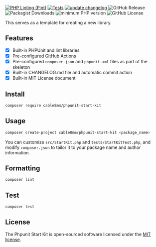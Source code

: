 [![PHP Linting (Pint)](https://github.com/cable8mm/phpunit-start-kit/actions/workflows/coding-style-php.yml/badge.svg)](https://github.com/cable8mm/phpunit-start-kit/actions/workflows/coding-style-php.yml)
[![Tests](https://github.com/cable8mm/phpunit-start-kit/actions/workflows/tests.yml/badge.svg)](https://github.com/cable8mm/phpunit-start-kit/actions/workflows/tests.yml)
[![update changelog](https://github.com/cable8mm/phpunit-start-kit/actions/workflows/update-changelog.yml/badge.svg)](https://github.com/cable8mm/phpunit-start-kit/actions/workflows/update-changelog.yml)
![GitHub Release](https://img.shields.io/github/v/release/cable8mm/phpunit-start-kit?logo=packagist&color=F28D1A)
![Packagist Downloads](https://img.shields.io/packagist/dt/cable8mm/phpunit-start-kit?logo=packagist&color=F28D1A)
![minimum PHP version](https://img.shields.io/badge/php-%3E%3D_8.0-8892BF.svg?logo=php)
![GitHub License](https://img.shields.io/github/license/cable8mm/phpunit-start-kit)

This serves as a template for creating a new library.

## Features

- [x] Built-in PHPUnit and lint libraries
- [x] Pre-configured GitHub Actions
- [x] Pre-configured `composer.json` and `phpunit.xml` files as part of the skeleton
- [x] Built-in CHANGELOG.md file and automatic commit action
- [x] Built-in MIT License document

## Install

```sh
composer require cable8mm/phpunit-start-kit
```

## Usage

```sh
composer create-project cable8mm/phpunit-start-kit <package_name>
```

You can customize `src/StartKit.php` and `tests/StartKitTest.php`, and modify `composer.json` to tailor it to your package name and author information.

## Formatting

```sh
composer lint
```

## Test

```sh
composer test
```

## License

The Phpunit Start Kit is open-sourced software licensed under the [MIT license](https://opensource.org/licenses/MIT).
